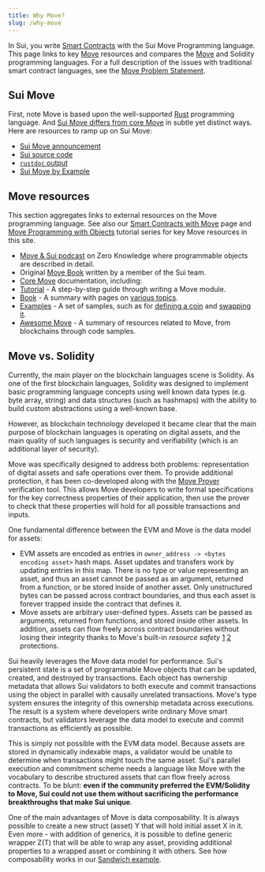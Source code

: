 ```yaml
---
title: Why Move?
slug: /why-move
---
```


In Sui, you write [Smart Contracts](../build/move/index.md) with the Sui Move Programming language. This page links to key [Move](https://golden.com/wiki/Move_(programming_language)-MNA4DZ6) resources and compares the [Move](https://github.com/move-language/move/tree/main/language/documentation) and Solidity programming languages. For a full description of the issues with traditional smart contract languages, see the [Move Problem Statement](https://github.com/MystenLabs/awesome-move/blob/main/docs/problem_statement.md).

## Sui Move

First, note Move is based upon the well-supported [Rust](https://www.rust-lang.org/) programming language. And [Sui Move differs from core Move](sui-move-diffs.md) in subtle yet distinct ways. Here are resources to ramp up on Sui Move:

 * [Sui Move announcement](https://sui.io/resources-move/why-we-created-sui-move/)
 * [Sui source code](https://github.com/MystenLabs/sui)
 * [`rustdoc` output](../build/install.md#rustdoc)
 * [Sui Move by Example](https://examples.sui.io)

## Move resources

This section aggregates links to external resources on the Move programming language. See also our [Smart Contracts with Move](../build/move/index.md) page and [Move Programming with Objects](../build/programming-with-objects/index.md) tutorial series for key Move resources in this site.

 * [Move & Sui podcast](https://zeroknowledge.fm/228-2/) on Zero Knowledge where programmable objects are described in detail.
 * Original [Move Book](https://move-book.com/index.html) written by a member of the Sui team.
 * [Core Move](https://github.com/move-language/move/tree/main/language/documentation) documentation, including:
 * [Tutorial](https://github.com/move-language/move/blob/main/language/documentation/tutorial/README.md) - A step-by-step guide through writing a Move module.
 * [Book](https://github.com/move-language/move/blob/main/language/documentation/book/src/introduction.md) - A summary with pages on [various topics](https://github.com/move-language/move/tree/main/language/documentation/book/src).
 * [Examples](https://github.com/move-language/move/tree/main/language/documentation/examples/experimental) - A set of samples, such as for [defining a coin](https://github.com/move-language/move/tree/main/language/documentation/examples/experimental/basic-coin) and [swapping it](https://github.com/move-language/move/tree/main/language/documentation/examples/experimental/coin-swap).
 * [Awesome Move](https://github.com/MystenLabs/awesome-move/blob/main/README.md) - A summary of resources related to Move, from blockchains through code samples.

## Move vs. Solidity

Currently, the main player on the blockchain languages scene is Solidity. As one of the first blockchain languages, Solidity was designed to implement basic programming language concepts using well known data types (e.g. byte array, string) and data structures (such as hashmaps) with the ability to build custom abstractions using a well-known base.

However, as blockchain technology developed it became clear that the main purpose of blockchain languages is operating on digital assets, and the main quality of such languages is security and verifiability (which is an additional layer of security).

Move was specifically designed to address both problems: representation of digital assets and safe operations over them. To provide additional protection, it has been co-developed along with the [Move Prover](https://arxiv.org/abs/2110.08362) verification tool. This allows Move developers to write formal specifications for the key correctness properties of their application, then use the prover to check that these properties will hold for all possible transactions and inputs.

One fundamental difference between the EVM and Move is the data model for assets:
 * EVM assets are encoded as entries in `owner_address -> <bytes encoding asset>` hash maps. Asset updates and transfers work by updating entries in this map. There is no type or value representing an asset, and thus an asset cannot be passed as an argument, returned from a function, or be stored inside of another asset. Only unstructured bytes can be passed across contract boundaries, and thus each asset is forever trapped inside the contract that defines it.
 * Move assets are arbitrary user-defined types. Assets can be passed as arguments, returned from functions, and stored inside other assets. In addition, assets can flow freely across contract boundaries without losing their integrity thanks to Move's built-in *resource safety* [1](https://diem-developers-components.netlify.app/papers/diem-move-a-language-with-programmable-resources/2020-05-26.pdf) [2](https://arxiv.org/abs/2004.05106) protections.

Sui heavily leverages the Move data model for performance. Sui's persistent state is a set of programmable Move objects that can be updated, created, and destroyed by transactions. Each object has ownership metadata that allows Sui validators to both execute and commit transactions using the object in parallel with causally unrelated transactions. Move's type system ensures the integrity of this ownership metadata across executions. The result is a system where developers write ordinary Move smart contracts, but validators leverage the data model to execute and commit transactions as efficiently as possible.

This is simply not possible with the EVM data model. Because assets are stored in dynamically indexable maps, a validator would be unable to determine when transactions might touch the same asset. Sui's parallel execution and commitment scheme needs a language like Move with the vocabulary to describe structured assets that can flow freely across contracts. To be blunt: **even if the community preferred the EVM/Solidity to Move, Sui could not use them without sacrificing the performance breakthroughs that make Sui unique**.

One of the main advantages of Move is data composability. It is always possible to create a new struct (asset) Y that will hold initial asset X in it. Even more - with addition of generics, it is possible to define generic wrapper Z(T) that will be able to wrap any asset, providing additional properties to a wrapped asset or combining it with others. See how composability works in our [Sandwich example](https://github.com/MystenLabs/sui/tree/main/sui_programmability/examples/basics/sources/sandwich.move).
